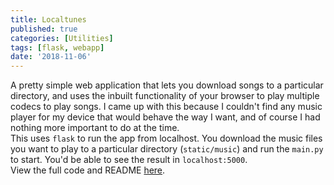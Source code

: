 ```yaml
---
title: Localtunes
published: true
categories: [Utilities]
tags: [flask, webapp]
date: '2018-11-06'
---
```

A pretty simple web application that lets you download songs to a particular directory, and uses the inbuilt functionality of your browser to play multiple codecs to play songs. I came up with this because I couldn't find any music player for my device that would behave the way I want, and of course I had nothing more important to do at the time.  
This uses `flask` to run the app from localhost. You download the music files you want to play to a particular directory (`static/music`) and run the `main.py` to start. You'd be able to see the result in 
`localhost:5000`.  
View the full code and README [here](https://github.com/srdg/localtunes).